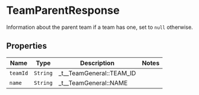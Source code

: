 

# TeamParentResponse

Information about the parent team if a team has one, set to `null` otherwise.

## Properties

| Name | Type | Description | Notes |
|------------ | ------------- | ------------- | -------------|
| `teamId` | ```String``` |  _t__TeamGeneral::TEAM_ID  |  |
| `name` | ```String``` |  _t__TeamGeneral::NAME  |  |



